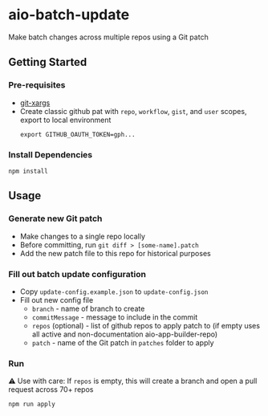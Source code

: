 # aio-batch-update 

Make batch changes across multiple repos using a Git patch

## Getting Started

### Pre-requisites 

- [git-xargs](https://github.com/gruntwork-io/git-xargs?tab=readme-ov-file#getting-started)
- Create classic github pat with `repo`, `workflow`, `gist`, and `user` scopes, export to local environment 
    ```
    export GITHUB_OAUTH_TOKEN=gph...
    ```

### Install Dependencies

`npm install` 

## Usage 

### Generate new Git patch 

- Make changes to a single repo locally
- Before committing, run `git diff > [some-name].patch`
- Add the new patch file to this repo for historical purposes

### Fill out batch update configuration

- Copy `update-config.example.json` to `update-config.json` 
- Fill out new config file
    - `branch` - name of branch to create
    - `commitMessage` - message to include in the commit
    - `repos` (optional) - list of github repos to apply patch to (if empty uses all active and non-documentation aio-app-builder-repo)
    - `patch` - name of the Git patch in `patches` folder to apply

### Run

⚠️ Use with care: If `repos` is empty, this will create a branch and open a pull request across 70+ repos

`npm run apply`
